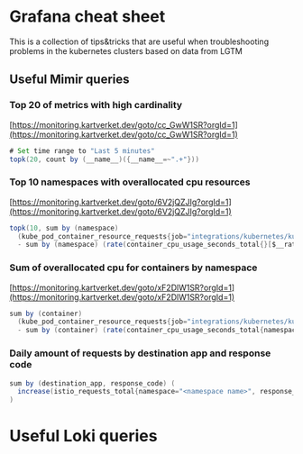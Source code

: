 # Grafana cheat sheet

This is a collection of tips&tricks that are useful when troubleshooting problems in the kubernetes clusters based on data from LGTM

## Useful Mimir queries

### Top 20 of metrics with high cardinality

[https://monitoring.kartverket.dev/goto/cc_GwW1SR?orgId=1](https://monitoring.kartverket.dev/goto/cc_GwW1SR?orgId=1)

```java
# Set time range to "Last 5 minutes"
topk(20, count by (__name__)({__name__=~".+"}))
```

### Top 10 namespaces with overallocated cpu resources

[https://monitoring.kartverket.dev/goto/6V2jQZJIg?orgId=1](https://monitoring.kartverket.dev/goto/6V2jQZJIg?orgId=1)

```java
topk(10, sum by (namespace)
  (kube_pod_container_resource_requests{job="integrations/kubernetes/kube-state-metrics", resource="cpu"})
  - sum by (namespace) (rate(container_cpu_usage_seconds_total{}[$__rate_interval])))
```

### Sum of overallocated cpu for containers by namespace

[https://monitoring.kartverket.dev/goto/xF2DlW1SR?orgId=1](https://monitoring.kartverket.dev/goto/xF2DlW1SR?orgId=1)

```java
sum by (container)
  (kube_pod_container_resource_requests{job="integrations/kubernetes/kube-state-metrics", resource="cpu", namespace=~"matrikkel.*"})
  - sum by (container) (rate(container_cpu_usage_seconds_total{namespace=~"matrikkel.*"}[$__rate_interval]))
```

### Daily amount of requests by destination app and response code

```java
sum by (destination_app, response_code) (
  increase(istio_requests_total{namespace="<namespace name>", response_code=~".*", source_app="istio-ingress-external"}[1d])
)
```

# Useful Loki queries
